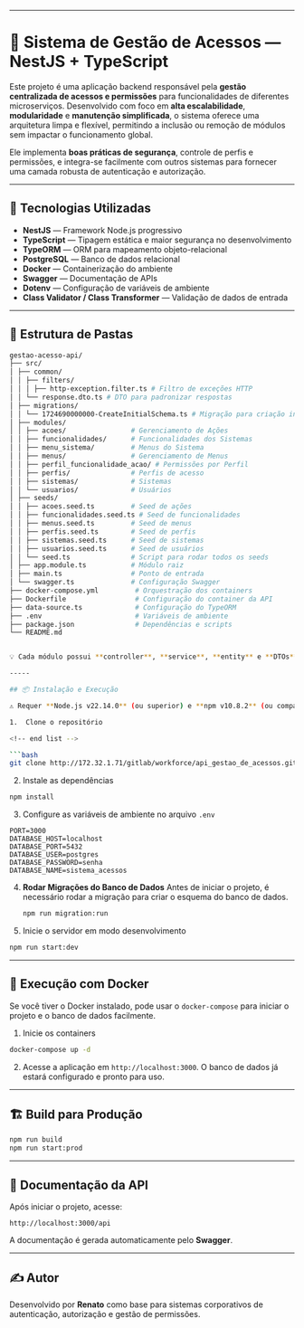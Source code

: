 
-----

# 🔐 Sistema de Gestão de Acessos — NestJS + TypeScript

Este projeto é uma aplicação backend responsável pela **gestão centralizada de acessos e permissões** para funcionalidades de diferentes microserviços.
Desenvolvido com foco em **alta escalabilidade**, **modularidade** e **manutenção simplificada**, o sistema oferece uma arquitetura limpa e flexível, permitindo a inclusão ou remoção de módulos sem impactar o funcionamento global.

Ele implementa **boas práticas de segurança**, controle de perfis e permissões, e integra-se facilmente com outros sistemas para fornecer uma camada robusta de autenticação e autorização.

-----

## 🚀 Tecnologias Utilizadas

  - **NestJS** — Framework Node.js progressivo
  - **TypeScript** — Tipagem estática e maior segurança no desenvolvimento
  - **TypeORM** — ORM para mapeamento objeto-relacional
  - **PostgreSQL** — Banco de dados relacional
  - **Docker** — Containerização do ambiente
  - **Swagger** — Documentação de APIs
  - **Dotenv** — Configuração de variáveis de ambiente
  - **Class Validator / Class Transformer** — Validação de dados de entrada

-----

## 📁 Estrutura de Pastas

```bash
gestao-acesso-api/
├── src/
│ ├── common/
│ │ ├── filters/
│ │ │ ├── http-exception.filter.ts # Filtro de exceções HTTP
│ │ └── response.dto.ts # DTO para padronizar respostas
│ ├── migrations/
│ │ └── 1724690000000-CreateInitialSchema.ts # Migração para criação inicial do esquema
│ ├── modules/
│ │ ├── acoes/                # Gerenciamento de Ações
│ │ ├── funcionalidades/      # Funcionalidades dos Sistemas
│ │ ├── menu_sistema/         # Menus do Sistema
│ │ ├── menus/                # Gerenciamento de Menus
│ │ ├── perfil_funcionalidade_acao/ # Permissões por Perfil
│ │ ├── perfis/               # Perfis de acesso
│ │ ├── sistemas/             # Sistemas
│ │ └── usuarios/             # Usuários
│ ├── seeds/
│ │ ├── acoes.seed.ts         # Seed de ações
│ │ ├── funcionalidades.seed.ts # Seed de funcionalidades
│ │ ├── menus.seed.ts         # Seed de menus
│ │ ├── perfis.seed.ts        # Seed de perfis
│ │ ├── sistemas.seed.ts      # Seed de sistemas
│ │ ├── usuarios.seed.ts      # Seed de usuários
│ │ └── seed.ts               # Script para rodar todos os seeds
│ ├── app.module.ts           # Módulo raiz
│ ├── main.ts                 # Ponto de entrada
│ └── swagger.ts              # Configuração Swagger
├── docker-compose.yml         # Orquestração dos containers
├── Dockerfile                 # Configuração do container da API
├── data-source.ts             # Configuração do TypeORM
├── .env                       # Variáveis de ambiente
├── package.json               # Dependências e scripts
└── README.md


💡 Cada módulo possui **controller**, **service**, **entity** e **DTOs**, seguindo a arquitetura limpa do NestJS.

-----

## 📦 Instalação e Execução

⚠️ Requer **Node.js v22.14.0** (ou superior) e **npm v10.8.2** (ou compatível)

1.  Clone o repositório

<!-- end list -->

```bash
git clone http://172.32.1.71/gitlab/workforce/api_gestao_de_acessos.git
```

2.  Instale as dependências

<!-- end list -->

```bash
npm install
```

3.  Configure as variáveis de ambiente no arquivo `.env`

<!-- end list -->

```env
PORT=3000
DATABASE_HOST=localhost
DATABASE_PORT=5432
DATABASE_USER=postgres
DATABASE_PASSWORD=senha
DATABASE_NAME=sistema_acessos
```

4.  **Rodar Migrações do Banco de Dados**
    Antes de iniciar o projeto, é necessário rodar a migração para criar o esquema do banco de dados.

    ```bash
    npm run migration:run  
    ```

5.  Inicie o servidor em modo desenvolvimento

<!-- end list -->

```bash
npm run start:dev
```

-----

## 🐳 Execução com Docker

Se você tiver o Docker instalado, pode usar o `docker-compose` para iniciar o projeto e o banco de dados facilmente.

1.  Inicie os containers

<!-- end list -->

```bash
docker-compose up -d
```

2.  Acesse a aplicação em `http://localhost:3000`. O banco de dados já estará configurado e pronto para uso.

-----

## 🏗️ Build para Produção

```bash
npm run build
npm run start:prod
```

-----

## 📖 Documentação da API

Após iniciar o projeto, acesse:

```
http://localhost:3000/api
```

A documentação é gerada automaticamente pelo **Swagger**.

-----

## ✍️ Autor

Desenvolvido por **Renato** como base para sistemas corporativos de autenticação, autorização e gestão de permissões.
